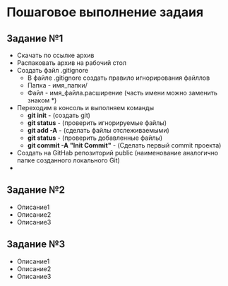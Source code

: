 # Пошаговое выполнение задаия
## Задание №1
* Скачать по ссылке архив    
* Распаковать архив на рабочий стол
* Создать файл .gitignore
    - В файле .gitignore создать правило игнорирования файллов
    - Папка - имя_папки/ 
    - Файл - имя_файла.расширение (часть имени можно заменить знаком *)
* Переходим в консоль  и выполняем команды
    - **git init**   - (создать git) 
    - **git status** - (проверить игнорируемые файлы)
    - **git add -A** - (сделать файлы отслеживаемыми) 
    - **git status** - (проверить добавленные файлы)
    - **git commit -A "Init Commit"** - (Сделать первый commit проекта)  
* Создать на GitHab репозиторий public (наименование аналогично папке созданного локального Git)
*  


## Задание №2
* Описание1    
* Описание2    
* Описание3    


## Задание №3
* Описание1    
* Описание2    
* Описание3